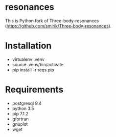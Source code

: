 # resonances
This is Python fork of Three-body-resonances (https://github.com/smirik/Three-body-resonances).

# Installation
* virtualenv .venv
* source .venv/bin/activate
* pip install -r reqs.pip

# Requirements
* postgresql 9.4
* python 3.5
* pip 7.1.2
* gfortran
* gnuplot
* wget
